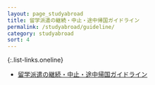 ```yaml
---
layout: page_studyabroad
title: 留学派遣の継続・中止・途中帰国ガイドライン
permalink: /studyabroad/guideline/
category: studyabroad
sort: 4
---
```


{:.list-links.oneline}
<ul class="guideline">
	<li><a href="https://github.com/gsc-aoyama/www4gsc/raw/gh-pages/assets/docs/2018/06/study-abroad-guideline-01.pdf" alt="留学派遣の継続・中止・途中帰国ガイドライン" target="_blank">留学派遣の継続・中止・途中帰国ガイドライン</a></li>
</ul>

<!--
*   [留学派遣の継続・中止・途中帰国ガイドライン][guideline]

[guideline]: {{ '/assets/docs/2018/06/study-abroad-guideline-01.pdf' | relative_url }}
-->
